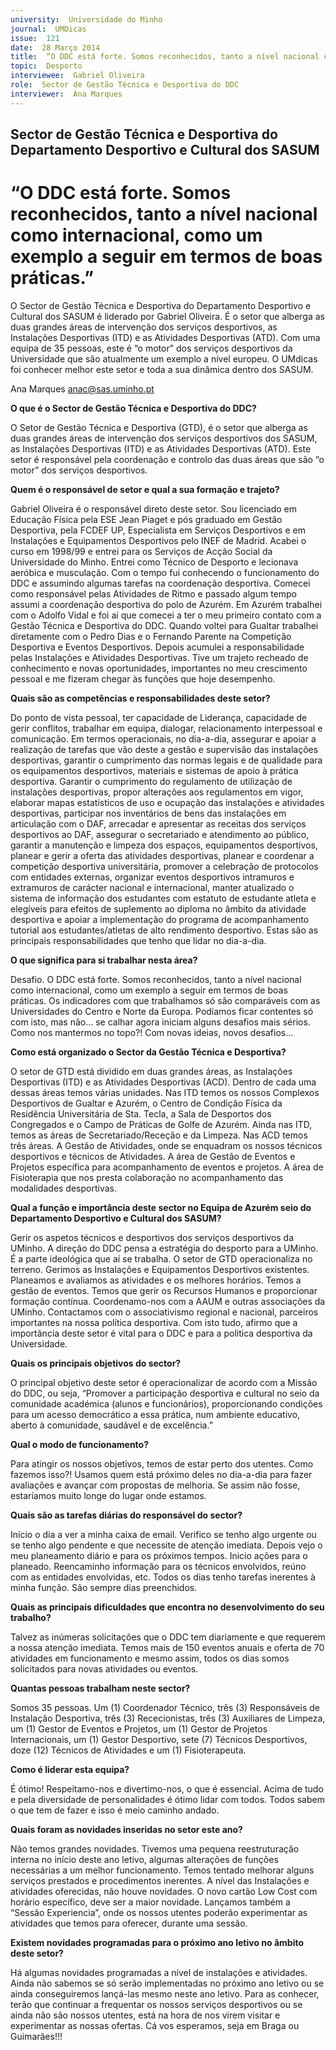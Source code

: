 ```yaml
---
university:  Universidade do Minho
journal:  UMDicas
issue:  121
date:  28 Março 2014
title:  “O DDC está forte. Somos reconhecidos, tanto a nível nacional como internacional, como um exemplo a seguir em termos de boas práticas.”
topic:  Desporto
interviewee:  Gabriel Oliveira
role:  Sector de Gestão Técnica e Desportiva do DDC
interviewer:  Ana Marques
---
```

 

## Sector de Gestão Técnica e Desportiva do Departamento Desportivo e Cultural dos SASUM 

# “O DDC está forte. Somos reconhecidos, tanto a nível nacional como internacional, como um exemplo a seguir em termos de boas práticas.”
O  Sector de Gestão Técnica e Desportiva do Departamento Desportivo e Cultural dos SASUM é liderado por Gabriel Oliveira. É o setor que alberga as duas grandes áreas de intervenção dos serviços desportivos, as Instalações Desportivas (ITD) e as Atividades Desportivas (ATD). Com uma equipa de 35 pessoas, este é “o motor” dos serviços desportivos da Universidade que são atualmente um exemplo a nível europeu. O UMdicas foi conhecer melhor este setor e toda a sua dinâmica dentro dos SASUM.

Ana Marques 
anac@sas.uminho.pt 

 
**O que é o Sector de Gestão Técnica e Desportiva do DDC?**

O Setor de Gestão Técnica e Desportiva (GTD), é o setor que alberga as duas grandes áreas de intervenção dos serviços desportivos dos SASUM, as Instalações Desportivas (ITD) e as Atividades Desportivas (ATD). Este setor é responsável pela coordenação e controlo das duas áreas que são “o motor” dos serviços desportivos.

 
**Quem é o responsável de setor e qual a sua formação e trajeto?**

Gabriel Oliveira é o responsável direto deste setor.
Sou licenciado em Educação Física pela ESE Jean Piaget e pós graduado em Gestão Desportiva, pela FCDEF UP, Especialista em Serviços Desportivos e em Instalações e Equipamentos Desportivos pelo INEF de Madrid. Acabei o curso em 1998/99 e entrei para os Serviços de Acção Social da Universidade do Minho. Entrei como Técnico de Desporto e lecionava aeróbica e musculação. Com o tempo fui conhecendo o funcionamento do DDC e assumindo algumas tarefas na coordenação desportiva.
Comecei como responsável pelas Atividades de Ritmo e passado algum tempo assumi a coordenação desportiva do polo de Azurém. Em Azurém trabalhei com o Adolfo Vidal e foi aí que comecei a ter o meu primeiro contato com a Gestão Técnica e Desportiva do DDC. Quando voltei para Gualtar trabalhei diretamente com o Pedro Dias e o Fernando Parente na Competição Desportiva e Eventos Desportivos. Depois acumulei a responsabilidade pelas Instalações e Atividades Desportivas. Tive um trajeto recheado de conhecimento e novas oportunidades, importantes no meu crescimento pessoal e me fizeram chegar às funções que hoje desempenho.

 
**Quais são as competências e responsabilidades deste setor?**

Do ponto de vista pessoal, ter capacidade de Liderança, capacidade de gerir conflitos, trabalhar em equipa, dialogar, relacionamento interpessoal e comunicação. Em termos operacionais, no dia-a-dia, assegurar e apoiar a realização de tarefas que vão deste a gestão e supervisão das instalações desportivas, garantir o cumprimento das normas legais e de qualidade para os equipamentos desportivos, materiais e sistemas de apoio à prática desportiva.
Garantir o cumprimento do regulamento de utilização de instalações desportivas, propor alterações aos regulamentos em vigor, elaborar mapas estatísticos de uso e ocupação das instalações e atividades desportivas, participar nos inventários de bens das instalações em articulação com o DAF, arrecadar e apresentar as receitas dos serviços desportivos ao DAF, assegurar o secretariado e atendimento ao público, garantir a manutenção e limpeza dos espaços, equipamentos desportivos, planear e gerir a oferta das atividades desportivas, planear e coordenar a competição desportiva universitária, promover a celebração de protocolos com entidades externas, organizar eventos desportivos intramuros e extramuros de carácter nacional e internacional, manter atualizado o sistema de informação dos estudantes com estatuto de estudante atleta e elegíveis para efeitos de suplemento ao diploma no âmbito da atividade desportiva e apoiar a implementação do programa de acompanhamento tutorial aos estudantes/atletas de alto rendimento desportivo. Estas são as principais responsabilidades que tenho que lidar no dia-a-dia.

 
**O que significa para si trabalhar nesta área?**

Desafio. O DDC está forte. Somos reconhecidos, tanto a nível nacional como internacional, como um exemplo a seguir em termos de boas práticas. Os indicadores com que trabalhamos só são comparáveis com as Universidades do Centro e Norte da Europa.
Podíamos ficar contentes só com isto, mas não… se calhar agora iniciam alguns desafios mais sérios.
Como nos mantermos no topo?! Com novas ideias, novos desafios...

 
**Como está organizado o Sector da Gestão Técnica e Desportiva?**

O setor de GTD está dividido em duas grandes áreas, as Instalações Desportivas (ITD) e as Atividades Desportivas (ACD). Dentro de cada uma dessas áreas temos várias unidades.
Nas ITD temos os nossos Complexos Desportivos de Gualtar e Azurém, o Centro de Condição Física da Residência Universitária de Sta. Tecla, a Sala de Desportos dos Congregados e o Campo de Práticas de Golfe de Azurém. Ainda nas ITD, temos as áreas de Secretariado/Receção e da Limpeza.
Nas ACD temos três áreas.
A Gestão de Atividades, onde se enquadram os nossos técnicos desportivos e técnicos de Atividades. A área de Gestão de Eventos e Projetos específica para acompanhamento de eventos e projetos. A área de Fisioterapia que nos presta colaboração no acompanhamento das modalidades desportivas.

 
**Qual a função e importância deste sector no Equipa de Azurém seio do Departamento Desportivo e Cultural dos SASUM?**

Gerir os aspetos técnicos e desportivos dos serviços desportivos da UMinho. A direção do DDC pensa a estratégia do desporto para a UMinho. É a parte ideológica que aí se trabalha. O setor de GTD operacionaliza no terreno. Gerimos as Instalações e Equipamentos Desportivos existentes. Planeamos e avaliamos as atividades e os melhores horários.
Temos a gestão de eventos. Temos que gerir os Recursos Humanos e proporcionar formação contínua.
Coordenamo-nos com a AAUM e outras associações da UMinho. Contactamos com o associativismo regional e nacional, parceiros importantes na nossa política desportiva. Com isto tudo, afirmo que a importância deste setor é vital para o DDC e para a politica desportiva da Universidade.

 
**Quais os principais objetivos do sector?**

O principal objetivo deste setor é operacionalizar de acordo com a Missão do DDC, ou seja, “Promover a participação desportiva e cultural no seio da comunidade académica (alunos e funcionários), proporcionando condições para um acesso democrático a essa prática, num ambiente educativo, aberto à comunidade, saudável e de excelência.”

 
**Qual o modo de funcionamento?**

Para atingir os nossos objetivos, temos de estar perto dos utentes. Como fazemos isso?! Usamos quem está próximo deles no dia-a-dia para fazer avaliações e avançar com propostas de melhoria. Se assim não fosse, estaríamos muito longe do lugar onde estamos.

 
**Quais são as tarefas diárias do responsável do sector?**

Início o dia a ver a minha caixa de email. Verifico se tenho algo urgente ou se tenho algo pendente e que necessite de atenção imediata. Depois vejo o meu planeamento diário e para os próximos tempos. Inicio ações para o planeado. Reencaminho informação para os técnicos envolvidos, reúno com as entidades envolvidas, etc. Todos os dias tenho tarefas inerentes à minha função. São sempre dias preenchidos.

 
**Quais as principais dificuldades que encontra no desenvolvimento do seu trabalho?**

Talvez as inúmeras solicitações que o DDC tem diariamente e que requerem a nossa atenção imediata.
Temos mais de 150 eventos anuais e oferta de 70 atividades em funcionamento e mesmo assim, todos os dias somos solicitados para novas atividades ou eventos.

 
**Quantas pessoas trabalham neste sector?**

Somos 35 pessoas. Um (1) Coordenador Técnico, três (3) Responsáveis de Instalação Desportiva, três (3) Rececionistas, três (3) Auxiliares de Limpeza, um (1) Gestor de Eventos e Projetos, um (1) Gestor de Projetos Internacionais, um (1) Gestor Desportivo, sete (7) Técnicos Desportivos, doze (12) Técnicos de Atividades e um (1) Fisioterapeuta.

 
**Como é liderar esta equipa?**

É ótimo! Respeitamo-nos e divertimo-nos, o que é essencial. Acima de tudo e pela diversidade de personalidades é ótimo lidar com todos. Todos sabem o que tem de fazer e isso é meio caminho andado.

 
**Quais foram as novidades inseridas no setor este ano?**

Não temos grandes novidades. Tivemos uma pequena reestruturação interna no início deste ano letivo, algumas alterações de funções necessárias a um melhor funcionamento. Temos tentado melhorar alguns serviços prestados e procedimentos inerentes.
A nível das Instalações e atividades oferecidas, não houve novidades. O novo cartão Low Cost com horário específico, deve ser a maior novidade. Lançamos também a “Sessão Experiencia”, onde os nossos utentes poderão experimentar as atividades que temos para oferecer, durante uma sessão.

 
**Existem novidades programadas para o próximo ano letivo no âmbito deste setor?**

Há algumas novidades programadas a nível de instalações e atividades. Ainda não sabemos se só serão implementadas no próximo ano letivo ou se ainda conseguiremos lançá-las mesmo neste ano letivo.
Para as conhecer, terão que continuar a frequentar os nossos serviços desportivos ou se ainda não são nossos utentes, está na hora de nos virem visitar e experimentar as nossas ofertas. Cá vos esperamos, seja em Braga ou Guimarães!!!

